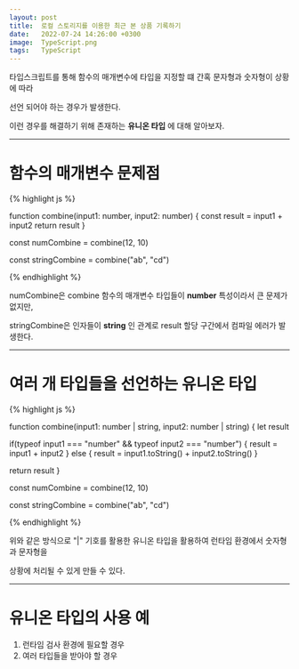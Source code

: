 ```yaml
---
layout: post
title:  로컬 스토리지를 이용한 최근 본 상품 기록하기
date:   2022-07-24 14:26:00 +0300
image:  TypeScript.png
tags:   TypeScript
---
```


타입스크립트를 통해 함수의 매개변수에 타입을 지정할 떄 간혹 문자형과 숫자형이 상황에 따라 

선언 되어야 하는 경우가 발생한다. 

이런 경우를 해결하기 위해 존재하는 __유니온 타입__ 에 대해 알아보자.

---

# 함수의 매개변수 문제점

{% highlight js %}

function combine(input1: number, input2: number) {
   const result = input1 + input2
   return result
}

const numCombine = combine(12, 10)

const stringCombine = combine("ab", "cd")

{% endhighlight %}

numCombine은 combine 함수의 매개변수 타입들이 __number__ 특성이라서 큰 문제가 없지만,

stringCombine은 인자들이 __string__ 인 관계로 result 할당 구간에서 컴파일 에러가 발생한다.

---

# 여러 개 타입들을 선언하는 유니온 타입

{% highlight js %}

function combine(input1: number | string, input2: number | string) {
   let result 
   
   if(typeof input1 === "number" && typeof input2 === "number") {
      result = input1 + input2
   } else {
      result = input1.toString() + input2.toString()
   }
   
   return result
}

const numCombine = combine(12, 10)

const stringCombine = combine("ab", "cd")

{% endhighlight %}


위와 같은 방식으로 "|" 기호를 활용한 유니온 타입을 활용하여 런타임 환경에서 숫자형과 문자형을 

상황에 처리될 수 있게 만들 수 있다.


---

# 유니온 타입의 사용 예

1. 런타임 검사 환경에 필요할 경우
2. 여러 타입들을 받아야 할 경우

